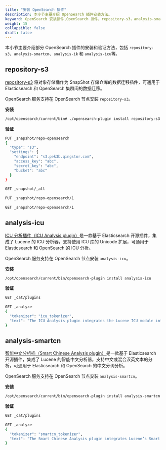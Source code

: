 ```yaml
---
title: "安装 OpenSearch 插件"
description: 本小节主要介绍 OpenSearch 插件安装方法。
keyword: OpenSearch 安装插件,OpenSearch 插件，repository-s3，analysis-smartcn，analysis-ik，analysis-icu
weight: 15
collapsible: false
draft: false
---
```


本小节主要介绍部分 OpenSearch 插件的安装和验证方法，包括 `repository-s3`、`analysis-smartcn`、`analysis-ik` 和 `analysis-icu`等。

## repository-s3

[repository-s3](https://opensearch.org/docs/latest/opensearch/snapshot-restore/#amazon-s3) 将对象存储桶作为 SnapShot 存储仓库的数据迁移插件，可通用于 Elasticsearch 和 OpenSearch 集群间的数据迁移。

OpenSearch 服务支持在 OpenSearch 节点安装 `repository-s3`。

**安装**

```bash
/opt/opensearch/current/bin# ./opensearch-plugin install repository-s3
```

**验证**

```bash
PUT _snapshot/repo-opensearch
{
  "type": "s3",
  "settings": {
    "endpoint": "s3.pek3b.qingstor.com",
    "access_key": "abc",
    "secret_key": "abc",
    "bucket": "abc"
  }
}
 
GET _snapshot/_all
 
PUT _snapshot/repo-opensearch/1
 
GET _snapshot/repo-opensearch/1
```

<!--
## analysis-ik

[IK 分词插件（IK Analysis plugin）](https://github.com/medcl/elasticsearch-analysis-ik)是一款基于 Elasticsearch 开源插件，集成了 Lucene 的 IK 分析器，支持自定义词典，可通用于 Elasticsearch 和 OpenSearch 的 IK 分词分析。

OpenSearch 服务支持在 OpenSearch 节点安装 `analysis-ik`。在 IK 分词源码基础上，修改配置文件和 *.java文件，再安装 `analysis-ik`。

**安装**

在本地编译文件：将配置文件中 `elasticsearch` 替换为 `opensearch`；***.java** 文件中 `elasticsearch` 依赖替换为 `opensearch`。

在 OpenSearch 节点执行安装指令。

```bash
/opt/opensearch/current/bin/opensearch-plugin install <path-to-zip>
```

**验证**

```bash
GET _analyze
{
  "analyzer": "ik_max_word",
  "text": "The IK Analysis plugin integrates Lucene IK analyzer into OpenSearch, support customized dictionary."
}
```
-->

## analysis-icu

[ICU 分析插件（ICU Analysis plugin）](https://www.elastic.co/guide/en/elasticsearch/plugins/current/analysis-icu.html)是一款基于 Elasticsearch 开源插件，集成了 Lucene 的 ICU 分析器，支持使用 ICU 库的 Unicode 扩展，可通用于 Elasticsearch 和 OpenSearch 的 ICU 分析。

OpenSearch 服务支持在 OpenSearch 节点安装 `analysis-icu`。

**安装**

```bash
/opt/opensearch/current/bin/opensearch-plugin install analysis-icu
```

**验证**

```bash
GET _cat/plugins
 
GET _analyze
{
  "tokenizer": "icu_tokenizer",
  "text": "The ICU Analysis plugin integrates the Lucene ICU module into OpenSearch."
}
```

## analysis-smartcn

[智能中文分析插（Smart Chinese Analysis plugin）](https://www.elastic.co/guide/en/elasticsearch/plugins/current/analysis-smartcn.html)是一款基于 Elasticsearch 开源插件，集成了 Lucene 的智能中文分析器，支持中文或混合汉英文本的分析，可通用于 Elasticsearch 和 OpenSearch 的中文分词分析。

OpenSearch 服务支持在 OpenSearch 节点安装 `analysis-smartcn`。

**安装**

```bash
/opt/opensearch/current/bin/opensearch-plugin install analysis-smartcn
```

**验证**

```bash
GET _cat/plugins
 
GET _analyze
{
  "tokenizer": "smartcn_tokenizer",
  "text": "The Smart Chinese Analysis plugin integrates Lucene’s Smart Chinese analysis module into OpenSearch."
}
```

